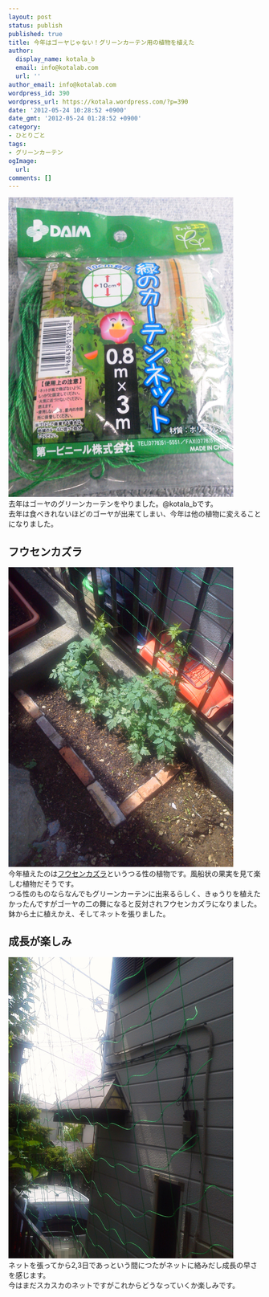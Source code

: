 ```yaml
---
layout: post
status: publish
published: true
title: 今年はゴーヤじゃない！グリーンカーテン用の植物を植えた
author:
  display_name: kotala_b
  email: info@kotalab.com
  url: ''
author_email: info@kotalab.com
wordpress_id: 390
wordpress_url: https://kotala.wordpress.com/?p=390
date: '2012-05-24 10:28:52 +0900'
date_gmt: '2012-05-24 01:28:52 +0900'
category:
- ひとりごと
tags:
- グリーンカーテン
ogImage:
  url:
comments: []
---
```

<p><a href="/wp-content/uploads/greencurtain.jpg" target="_blank"><img src="/wp-content/uploads/greencurtain.jpg" alt="" title="greencurtain" width="448" height="597" class="alignnone size-full wp-image-1161" /></a><br />
去年はゴーヤのグリーンカーテンをやりました。@kotala_bです。<br />
去年は食べきれないほどのゴーヤが出来てしまい、今年は他の植物に変えることになりました。<br />
</p>
<!--more-->
<h2>フウセンカズラ</h2>
<p><a href="/wp-content/uploads/greencurtain_01.jpg" target="_blank"><img src="/wp-content/uploads/greencurtain_01.jpg" alt="" title="greencurtain_01" width="448" height="597" class="alignnone size-full wp-image-1162" /></a><br />
今年植えたのは<a href="http://yasashi.info/hu_00034.htm" target="_blank">フウセンカズラ</a>というつる性の植物です。風船状の果実を見て楽しむ植物だそうです。<br />
つる性のものならなんでもグリーンカーテンに出来るらしく、きゅうりを植えたかったんですがゴーヤの二の舞になると反対されフウセンカズラになりました。<br />
鉢から土に植えかえ、そしてネットを張りました。</p>
<h2>成長が楽しみ</h2>
<p><a href="/wp-content/uploads/greencurtain_03.jpg" target="_blank"><img src="/wp-content/uploads/greencurtain_03.jpg" alt="" title="greencurtain_03" width="448" height="600" class="alignnone size-full wp-image-1164" /></a><br />
ネットを張ってから2,3日であっという間につたがネットに絡みだし成長の早さを感じます。<br />
今はまだスカスカのネットですがこれからどうなっていくか楽しみです。</p>

